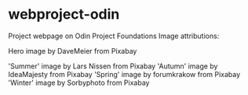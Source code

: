 # webproject-odin
Project webpage on Odin Project Foundations
Image attributions:

Hero image by DaveMeier from Pixabay

'Summer' image by Lars Nissen from Pixabay
'Autumn' image by IdeaMajesty from Pixabay
'Spring' image by forumkrakow from Pixabay
'Winter' image by Sorbyphoto from Pixabay